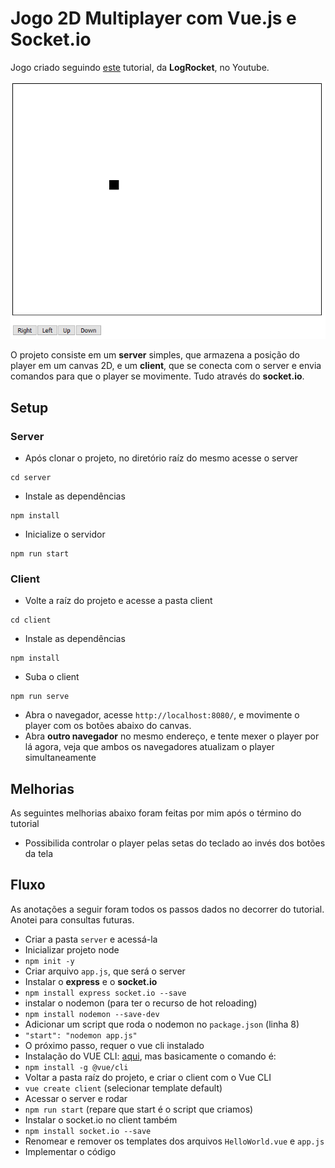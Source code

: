 # Jogo 2D Multiplayer com Vue.js e Socket.io

Jogo criado seguindo [este](https://www.youtube.com/watch?v=JEYEpledOxs) tutorial, da **LogRocket**, no Youtube.

![screenshot](https://github.com/Doc-McCoy/multiplayer-game-vue.js-socket.io/blob/master/screenshot/screenshot01.png)

O projeto consiste em um **server** simples, que armazena a posição do player em um canvas 2D, e um **client**, que se conecta com o server e envia comandos para que o player se movimente. Tudo através do **socket.io**.

## Setup
### Server
- Após clonar o projeto, no diretório raíz do mesmo acesse o server
```
cd server
```
- Instale as dependências
```
npm install
```
- Inicialize o servidor
```
npm run start
```
### Client
- Volte a raíz do projeto e acesse a pasta client
```
cd client
```
- Instale as dependências
```
npm install
```
- Suba o client
```
npm run serve
```

- Abra o navegador, acesse `http://localhost:8080/`, e movimente o player com os botões abaixo do canvas.
- Abra **outro navegador** no mesmo endereço, e tente mexer o player por lá agora, veja que ambos os navegadores atualizam o player simultaneamente

## Melhorias
As seguintes melhorias abaixo foram feitas por mim após o término do tutorial
- Possibilida controlar o player pelas setas do teclado ao invés dos botões da tela

## Fluxo

As anotações a seguir foram todos os passos dados no decorrer do tutorial. Anotei para consultas futuras.

- Criar a pasta `server` e acessá-la
- Inicializar projeto node
- `npm init -y`
- Criar arquivo `app.js`, que será o server
- Instalar o **express** e o **socket.io**
- `npm install express socket.io --save`
- instalar o nodemon (para ter o recurso de hot reloading)
- `npm install nodemon --save-dev`
- Adicionar um script que roda o nodemon no `package.json` (linha 8)
- `"start": "nodemon app.js"`
- O próximo passo, requer o vue cli instalado
- Instalação do VUE CLI: [aqui](https://cli.vuejs.org/guide/installation.html), mas basicamente o comando é:
- `npm install -g @vue/cli`
- Voltar a pasta raíz do projeto, e criar o client com o Vue CLI
- `vue create client` (selecionar template default)
- Acessar o server e rodar
- `npm run start` (repare que start é o script que criamos)
- Instalar o socket.io no client também
- `npm install socket.io --save`
- Renomear e remover os templates dos arquivos `HelloWorld.vue` e `app.js`
- Implementar o código
